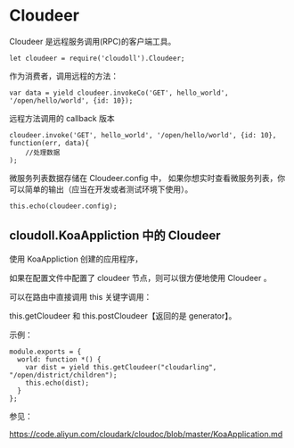 # Cloudeer

Cloudeer 是远程服务调用(RPC)的客户端工具。

<!--
Cloudeer 包含 2 部分内容：

cloudeer 是一个项目，是微服务的注册中心。

cloudoll.Cloudeer 是客户端调用工具。

## cloudeer 项目

这是微服务注册中心，管理了微服务的服务器地址，方法。

使用 cloudark 套件开发的 Web 应用必须依赖此服务。

开源地址在这里：

https://code.aliyun.com/cloudark/cloudeer

直接 clone 之后， 运行:

```
npm i
```

```
node index.js
```

## cloudeer-server 项目

这个是微服务注册中心的长连接版本

开源地址在这里：

https://code.aliyun.com/cloudark/cloudeer-server

添加一个登录用户

```
 node add-user.js -u knock -p password
```

运行:

```
npm i
```

```
node index.js -p 2345
```

##  cloudoll 中的 Cloudeer


使用这个工具来定期下载注册中心的的服务配置文件，并可以实现远程接口的调用。

首先需要创建 Cloudeer 实例：

```
var cloudoll = require('cloudoll');

var cloudeer = new cloudoll.Cloudeer({
    cloudeerUri: 'http://127.0.0.1:8801',
    downInterval: 10,
    upInterval: 9,
    app_name: 'hello_world',
    myHost: '127.0.0.1',
    myPort: 3002
});

```

如果你的应用程序是一个消费者，那么需要启动下载服务：

```
cloudeer.downloadService();
```


如果你的应用程序是一个微服务提供者，那么需要启动注册服务：

```
cloudeer.registerService();
```

如果你的方法需要纳入权限验证，那么需要提交方法到注册中心：

```
cloudeer.registerMethods([
  {url: "/summary", name: '统计', method: "GET"},
  {url: "/pay-way", name: '支付方法', method: "GET", open: true},
  {url: "/pay-way/delete", name: '支付方法删除', method: "POST"},
  {url: "/pay-ways", name: '支付方法列表', method: "GET"},
  {url: "/cash-order", name: '订单编辑', method: "POST"},
  {url: "/cash-orders", name: '订单列表', method: "GET"},
  {url: "/cash-order/collect", name: '收款', method: "POST"},
  {url: "/cash-order/delete", name: '删订单', method: "POST"}
]);

```

-->

```
let cloudeer = require('cloudoll').Cloudeer;
```

作为消费者，调用远程的方法：

```
var data = yield cloudeer.invokeCo('GET', hello_world', '/open/hello/world', {id: 10});
```

远程方法调用的 callback 版本

```
cloudeer.invoke('GET', hello_world', '/open/hello/world', {id: 10}, function(err, data){
    //处理数据
);
```

微服务列表数据存储在 Cloudeer.config 中，
如果你想实时查看微服务列表，你可以简单的输出（应当在开发或者测试环境下使用）。

```
this.echo(cloudeer.config);
```


##  cloudoll.KoaAppliction 中的 Cloudeer

使用 KoaAppliction 创建的应用程序，

如果在配置文件中配置了 cloudeer 节点，则可以很方便地使用 Cloudeer 。

可以在路由中直接调用 this 关键字调用：

this.getCloudeer 和 this.postCloudeer【返回的是 generator】。

示例：

```
module.exports = {
  world: function *() {
    var dist = yield this.getCloudeer("cloudarling", "/open/district/children");
    this.echo(dist);
  }
};
```

参见：

https://code.aliyun.com/cloudark/cloudoc/blob/master/KoaApplication.md

